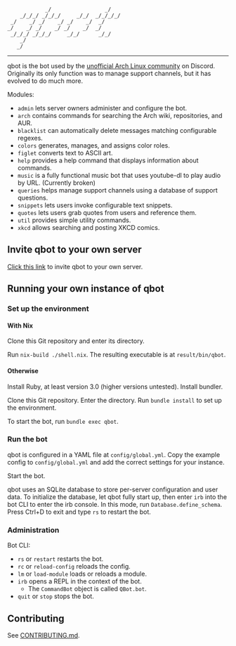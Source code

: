 
                _/                 _/
        _/_/_/ _/_/_/     _/_/  _/_/_/_/
     _/    _/ _/    _/ _/    _/  _/
    _/    _/ _/    _/ _/    _/  _/
     _/_/_/ _/_/_/     _/_/      _/_/
        _/
       _/

---

qbot is the bot used by the [unofficial Arch Linux community][1] on Discord.
Originally its only function was to manage support channels, but it has evolved
to do much more.

Modules:
- `admin` lets server owners administer and configure the bot.
- `arch` contains commands for searching the Arch wiki, repositories, and AUR.
- `blacklist` can automatically delete messages matching configurable regexes.
- `colors` generates, manages, and assigns color roles.
- `figlet` converts text to ASCII art.
- `help` provides a help command that displays information about commands.
- `music` is a fully functional music bot that uses youtube-dl to play audio
  by URL. (Currently broken)
- `queries` helps manage support channels using a database of support questions.
- `snippets` lets users invoke configurable text snippets.
- `quotes` lets users grab quotes from users and reference them.
- `util` provides simple utility commands.
- `xkcd` allows searching and posting XKCD comics.

## Invite qbot to your own server

[Click this link](https://discord.com/oauth2/authorize?client_id=660591224482168842&permissions=339078224&scope=bot) to invite qbot to your own server.

## Running your own instance of qbot

### Set up the environment

#### With Nix

Clone this Git repository and enter its directory.

Run `nix-build ./shell.nix`. The resulting executable is at `result/bin/qbot`.

#### Otherwise

Install Ruby, at least version 3.0 (higher versions untested). Install bundler.

Clone this Git repository. Enter the directory. Run `bundle install` to set up
the environment.

To start the bot, run `bundle exec qbot`.

### Run the bot

qbot is configured in a YAML file at `config/global.yml`. Copy the example
config to `config/global.yml` and add the correct settings for your instance.

Start the bot.

qbot uses an SQLite database to store per-server configuration and user data.
To initialize the database, let qbot fully start up, then enter `irb` into the
bot CLI to enter the irb console. In this mode, run `Database.define_schema`.
Press Ctrl+D to exit and type `rs` to restart the bot.

### Administration

Bot CLI:

- `rs` or `restart` restarts the bot.
- `rc` or `reload-config` reloads the config.
- `lm` or `load-module` loads or reloads a module.
- `irb` opens a REPL in the context of the bot.
  - The `CommandBot` object is called `QBot.bot`.
- `quit` or `stop` stops the bot.

## Contributing

See [CONTRIBUTING.md](CONTRIBUTING.md).

[1]: https://discord.gg/3m6dbPR
